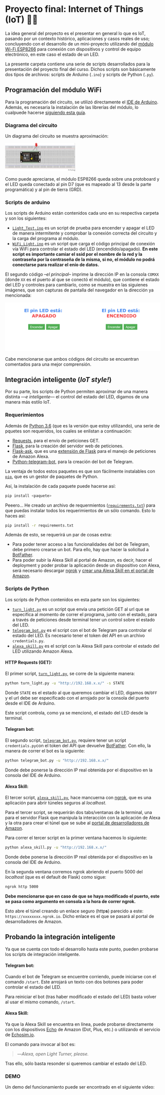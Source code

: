# Proyecto final: Internet of Things (IoT) 📡📲

La idea general del proyecto es el presentar en general lo que es IoT, pasando por un contexto histórico, aplicaciones y casos reales de uso; concluyendo con el desarrollo de un mini-proyecto utilizando del [módulo Wi-Fi ESP8266](https://electronilab.co/tienda/nodemcu-board-de-desarrollo-con-esp8266-wifi-y-lua/) para conexión con dispositivos y control de equipo electrónico, en este caso el estado de un LED.

La presente carpeta contiene una serie de scripts desarrollados para la presentación del proyecto final del curso. Dichos scripts son básicamente dos tipos de archivos: scripts de Arduino (`.ino`) y scripts de Python (`.py`).

## Programación del módulo WiFi

Para la programación del circuito, se utilizó directamente el [IDE de Arduino](https://www.arduino.cc/en/Main/Software). Además, es necesaria la instalación de las librerías del módulo, lo cualpuede hacerse [siguiendo esta guía](https://learn.sparkfun.com/tutorials/esp8266-thing-hookup-guide/installing-the-esp8266-arduino-addon).

### Diagrama del circuito

Un diagrama del circuito se muestra aproximación:

<img src="https://raw.githubusercontent.com/RodolfoFerro/ComputerNetworks17/master/Proyecto%20Final/imgs/sketch_1.jpg" width="45%">

Como puede apreciarse, el módulo ESP8266 queda sobre una protoboard y el LED queda conectado al pin D7 (que es mapeado al 13 desde la parte programática) y al pin de tierra (GRD).

### Scripts de arduino

Los scripts de Arduino están contenidos cada uno en su respectiva carpeta y son los siguientes:
- [`Light_Test.ino`](https://github.com/RodolfoFerro/ComputerNetworks17/blob/master/Proyecto%20Final/Arduino/Light_Test/Light_Test.ino) es un script de prueba para encender y apagar el LED de manera intermitente y comprobar la conexión correcta del circuito y la carga del programa al módulo.
- [`WiFi_Light.ino`](https://github.com/RodolfoFerro/ComputerNetworks17/blob/master/Proyecto%20Final/Arduino/Wifi_Light/WiFi_Light.ino) es un script que carga el código principal de conexión vía WiFi para controlar el estado del LED (encendido/apagado). **En este script es importante camiar el ssid por el nombre de la red y la contraseña por la contraseña de la misma, si no, el módulo no podrá conectarse para realizar el enío de datos.**


El segundo código –*el principal*– imprime la dirección IP en la consola `COMXX` (donde `XX` es el puerto al que se conectó el módulo), que contiene el estado del LED y controles para cambiarlo, como se muestra en las siguienes imágenes, que son capturas de pantalla del navegador en la dirección ya mencionada:

<img src="https://raw.githubusercontent.com/RodolfoFerro/ComputerNetworks17/master/Proyecto%20Final/imgs/off.png" width="50%"><img src="https://raw.githubusercontent.com/RodolfoFerro/ComputerNetworks17/master/Proyecto%20Final/imgs/on.png" width="50%">

Cabe mencionarse que ambos códigos del circuito se encuentran comentados para una mejor comprensión.

## Integración inteligente (*IoT style!*)

Por su parte, los scripts de Python permiten aproximar de una manera distinta ––*e inteligente*–– el control del estado del LED, digamos de una manera más estilo IoT.


### Requerimientos

Además de [Python 3.6](https://www.python.org/downloads/) (que es la versión que estoy utilizando), una serie de pquetes son requeridos, los cuales se enlistan a continuación:

- [Requests](http://docs.python-requests.org/en/master/), para el envío de peticiones GET.
- [Flask](http://flask.pocoo.org/), para la creación del servidor web de peticiones.
- [Flask-ask](http://flask-ask.readthedocs.io/en/latest/), que es una [extensión de Flask](http://flask.pocoo.org/extensions/) para el manejo de peticiones de Amazon Alexa.
- [Python-telegram-bot](https://python-telegram-bot.org/), para la creación del bot de Telegram.

La ventaja de todos estos paquetes es que son fácilmente instalables con [`pip`](https://pip.pypa.io/en/stable/), que es un gestor de paquetes de Python.

Así, la instalación de cada paquete puede hacerse así:
```bash
pip install <paquete>
```

Peeero... He creado un archivo de requermientos ([`requirements.txt`](https://github.com/RodolfoFerro/ComputerNetworks17/blob/master/Proyecto%20Final/Python/requirements.txt)) para que puedas instalar todos los requerimientos de un sólo comando. Esto lo haces así:
```bash
pip install -r requirements.txt
```

Además de esto, se requerirá un par de cosas extra:
* Para poder tener acceso a las funcionalidades del bot de Telegram, debe primero crearse un bot. Para ello, hay que hacer la solicitud a [BotFather](https://t.me/BotFather).
* Para poder subir la Alexa Skill al portal de Amazon, es decir, hacer el deployment y poder probar la aplicación desde un dispositivo con Alexa, será necesario descargar [ngrok](https://ngrok.com/) y [crear una Alexa Skill en el portal de Amazon](https://developer.amazon.com/docs/custom-skills/deploy-a-sample-skill-to-aws-lambda.html).

### Scripts de Python

Los scripts de Python contenidos en esta parte son los siguientes:

- [`turn_light.py`](https://github.com/RodolfoFerro/ComputerNetworks17/blob/master/Proyecto%20Final/Python/turn_light.py) es un script que envía una petición GET al url que se especifica al momento de correr el programa, junto con el estado, para a través de peticiones desde terminal tener un control sobre el estado del LED.
- [`telegram_bot.py`](https://github.com/RodolfoFerro/ComputerNetworks17/blob/master/Proyecto%20Final/Python/telegram_bot.py) es el script con el bot de Telegram para controlar el estado del LED. Es necesario tener el token del API en un archivo `credentials.py`.
- [`alexa_skill.py`](https://github.com/RodolfoFerro/ComputerNetworks17/blob/master/Proyecto%20Final/Python/alexa_skill.py) es el script con la Alexa Skill para controlar el estado del LED utilizando Amazon Alexa.


#### HTTP Requests (GET):

El primer script, [`turn_light.py`](https://github.com/RodolfoFerro/ComputerNetworks17/blob/master/Proyecto%20Final/Python/turn_light.py), se corre de la siguiente manera:

```bash
python turn_light.py -u "http://192.168.x.x/" -s STATE
```
Donde `STATE` es el estado al que queremos cambiar el LED, digamos `ON`/`OFF` y el url debe ser especificado con el arrojado por la consola del puerto desde el IDE de Arduino.

Este script controla, como ya se mencionó, el estado del LED desde la terminal.


#### Telegram bot:

El segundo script, [`telegram_bot.py`](https://github.com/RodolfoFerro/ComputerNetworks17/blob/master/Proyecto%20Final/Python/telegram_bot.py), requiere tener un script `credentials.py`con el token del API que devuelve  [BotFather](https://t.me/BotFather). Con ello, la manera de correr el bot es la siguiente:
```bash
python telegram_bot.py -u "http://192.168.x.x/"
```

Donde debe ponerse la dirección IP real obtenida por el dispositivo en la consola del IDE de Arduino.


#### Alexa Skill:

El tercer script, [`alexa_skill.py`](https://github.com/RodolfoFerro/ComputerNetworks17/blob/master/Proyecto%20Final/Python/alexa_skill.py), hace mancuerna con [ngrok](https://ngrok.com/), que es una aplicación para abrir túneles seguros al *localhost*.

Para el tercer script, se requerirán dos tabs/ventanas de la terminal, una para el servidor Flask que manipula la interacción con la aplicación de Alexa y la otra para crear el túnel que se sube al [portal de desarrolladores de Amazon](https://developer.amazon.com/).

Para correr el tercer script en la primer ventana hacemos lo siguiente:
```bash
python alexa_skill.py -u "http://192.168.x.x/"
```

Donde debe ponerse la dirección IP real obtenida por el dispositivo en la consola del IDE de Arduino.

En la segunda ventana corremos ngrok abriendo el puerto 5000 del *localhost* (que es el default de Flask) como sigue:
```bash
ngrok http 5000
```

**Debe mencionarse que en caso de que se haya modificado el puerto, este se pasa como argumento en consola a la hora de correr ngrok.**

Esto abre el túnel creando un enlace seguro (http**s**) parecido a este: `https://xxxxxxxx.ngrok.io`. Dicho enlace es el que se pasará al portal de desarrolladores de Amazon.

## Probando la integración inteligente

Ya que se cuenta con todo el desarrollo hasta este punto, pueden probarse los scripts de integración inteligente.

#### Telegram bot:
Cuando el bot de Telegram se encuentre corriendo, puede iniciarse con el comando `/start`. Este arrojará un texto con dos botones para poder controlar el estado del LED.

Para reiniciar el bot (tras haber modificado el estado del LED) basta volver al usar el mismo comando, `/start`.

#### Alexa Skill:
Ya que la Alexa Skill se encuentra en línea, puede probarse directamente con los dispositivos [Echo](https://www.amazon.com/dp/B01DFKC2SO/ref=ods_xs_dp_oop) de Amazon (Dot, Plus, etc.) o utilizando el servicio de [Echosim.io](https://echosim.io/).

El comando para invocar al bot es:
> ––*Alexa, open Light Turner, please.*

Tras ello, sólo basta resonder si queremos cambiar el estado del LED.

### DEMO
Un demo del funcionamiento puede ser encontrado en el siguiente video:
